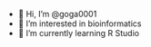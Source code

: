 - 👋 Hi, I’m @goga0001
- 👀 I’m interested in bioinformatics
- 🌱 I’m currently learning R Studio

<!---
goga0001/goga0001 is a ✨ special ✨ repository because its `README.md` (this file) appears on your GitHub profile.
You can click the Preview link to take a look at your changes.
--->

